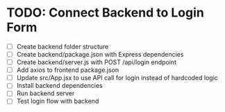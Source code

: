 # TODO: Connect Backend to Login Form

- [ ] Create backend folder structure
- [ ] Create backend/package.json with Express dependencies
- [ ] Create backend/server.js with POST /api/login endpoint
- [ ] Add axios to frontend package.json
- [ ] Update src/App.jsx to use API call for login instead of hardcoded logic
- [ ] Install backend dependencies
- [ ] Run backend server
- [ ] Test login flow with backend
